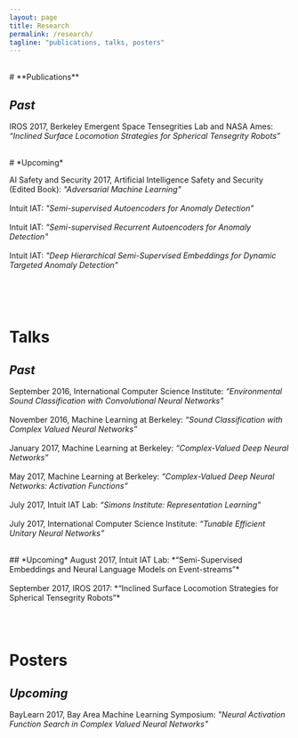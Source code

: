 ```yaml
---
layout: page
title: Research
permalink: /research/
tagline: "publications, talks, posters"
---
```


<br>
# **Publications**

## *Past*


IROS 2017, Berkeley Emergent Space Tensegrities Lab and NASA Ames: *“Inclined Surface Locomotion Strategies for Spherical Tensegrity Robots”*
<br>


<br>
# *Upcoming*

AI Safety and Security 2017, Artificial Intelligence Safety and Security (Edited Book): *"Adversarial Machine Learning"*
<br><br>
Intuit IAT: *"Semi-supervised Autoencoders for Anomaly Detection"*
<br><br>
Intuit IAT: *"Semi-supervised Recurrent Autoencoders for Anomaly Detection"*
<br><br>
Intuit IAT: *"Deep Hierarchical Semi-Supervised Embeddings for Dynamic Targeted Anomaly Detection"*
<br><br>


<br><br>
# **Talks**

## *Past*

September 2016, International Computer Science Institute: *“Environmental Sound Classification with Convolutional Neural Networks”*
<br><br>
November 2016, Machine Learning at Berkeley: *“Sound Classification with Complex Valued Neural Networks”*
<br><br>
January 2017, Machine Learning at Berkeley: *“Complex-Valued Deep Neural Networks”*
<br><br>
May 2017, Machine Learning at Berkeley: *“Complex-Valued Deep Neural Networks: Activation Functions”*
<br><br>
 July 2017, Intuit IAT Lab: *“Simons Institute: Representation Learning”*
<br><br>
 July 2017, International Computer Science Institute: *“Tunable Efficient Unitary Neural Networks”*

<br>
## *Upcoming*
August 2017, Intuit IAT Lab: *“Semi-Supervised Embeddings and Neural Language Models on Event-streams”*
<br><br>
September 2017, IROS 2017: *“Inclined Surface Locomotion Strategies for Spherical Tensegrity Robots”*

<br><br>
# **Posters**

## *Upcoming*

BayLearn 2017, Bay Area Machine Learning Symposium: *"Neural Activation Function Search in Complex Valued Neural Networks"*


